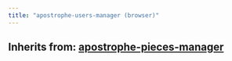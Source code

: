 ```yaml
---
title: "apostrophe-users-manager (browser)"
---
```

## Inherits from: [apostrophe-pieces-manager](../apostrophe-pieces/browser-apostrophe-pieces-manager.html)

